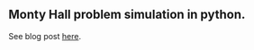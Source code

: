 ## Monty Hall problem simulation in python.
See blog post [here](https://shalbhav.github.io/posts/monty-hall-sim/).
